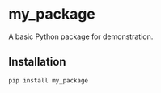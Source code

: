 # my_package

A basic Python package for demonstration.

## Installation

```bash
pip install my_package
